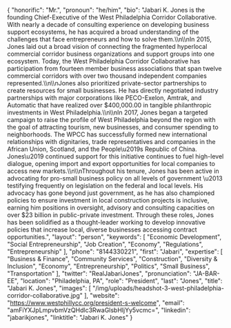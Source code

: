 {
  "honorific": "Mr.",
  "pronoun": "he/him",
  "bio": "Jabari K. Jones is the founding Chief-Executive of the West Philadelphia Corridor Collaborative. With nearly a decade of consulting experience on developing business support ecosystems, he has acquired a broad understanding of the challenges that face entrepreneurs and how to solve them.\\\n\\\nIn 2015, Jones laid out a broad vision of connecting the fragmented hyperlocal commercial corridor business organizations and support groups into one ecosystem. Today, the West Philadelphia Corridor Collaborative has participation from fourteen member business associations that span twelve commercial corridors with over two thousand independent companies represented.\\\n\\\nJones also prioritized private-sector partnerships to create resources for small businesses. He has directly negotiated industry partnerships with major corporations like PECO-Exelon, Amtrak, and Automatic that have realized over $400,000.00 in tangible philanthropic investments in West Philadelphia.\\\n\\\nIn 2017, Jones began a targeted campaign to raise the profile of West Philadelphia beyond the region with the goal of attracting tourism, new businesses, and consumer spending to neighborhoods. The WPCC has successfully formed new international relationships with dignitaries, trade representatives and companies in the African Union, Scotland, and the People\u2019s Republic of China. Jones\u2019 continued support for this initiative continues to fuel high-level dialogue, opening import and export opportunities for local companies to access new markets.\\\n\\\nThroughout his tenure, Jones has been active in advocating for pro-small business policy on all levels of government \u2013 testifying frequently on legislation on the federal and local levels. His advocacy has gone beyond just government, as he has also championed policies to ensure investment in local construction projects is inclusive, earning him positions in oversight, advisory and consulting capacities on over $23 billion in public-private investment. Through these roles, Jones has been solidified as a thought-leader working to develop innovative policies that increase local, diverse businesses accessing contract opportunities.",
  "layout": "person",
  "keywords": [
    "Economic Development",
    "Social Entrepreneurship",
    "Job Creation",
    "Economy",
    "Regulations",
    "Entrepreneurship"
  ],
  "phone": "8144330221",
  "first": "Jabari",
  "expertise": [
    "Business & Finance",
    "Community Services",
    "Construction",
    "Diversity & Inclusion",
    "Economy",
    "Entrepreneurship",
    "Politics",
    "Small Business",
    "Transportation"
  ],
  "twitter": "RealJabariJones",
  "pronunciation": "JA-BAR-EE",
  "location": "Philadelphia, PA",
  "role": "President",
  "last": "Jones",
  "title": "Jabari K. Jones",
  "images": [
    "/img/uploads/headshot-3-west-philadelphia-corridor-collaborative.jpg"
  ],
  "website": "https://www.westphillycc.org/president-s-welcome",
  "email": "amFiYXJpLmpvbmVzQHdlc3RwaGlsbHljYy5vcmc=",
  "linkedin": "jabarikjones",
  "linktitle": "Jabari K. Jones"
}
